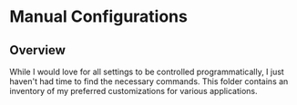 # Manual Configurations

## Overview
While I would love for all settings to be controlled programmatically, I just
haven't had time to find the necessary commands. This folder contains an
inventory of my preferred customizations for various applications.
